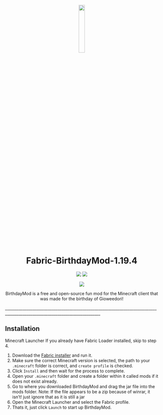 <p align="center"><img src="https://github.com/frozesentic/Fabric-BirthdayMod-1.19.4/assets/99868523/521ae0d7-2a29-4bb2-b83b-877b4f89e471" width=20% height=20%>
</p>
<h1 align="center"> Fabric-BirthdayMod-1.19.4</h1>

<p align="center"><img src="https://img.shields.io/badge/game%20vesion-1.19.4-brightgreen"</p> <img src="https://img.shields.io/badge/lincense-CC0--1.0-yellow"</p> <p align="center"><img src="https://img.shields.io/badge/loader-Fabric-red"
</p>

<p align="center">BirthdayMod is a free and open-source fun mod for the Minecraft client that was made for the birthday of Gioweedori!</p>
_______________________________________________________________________________________________________________________________

## Installation
Minecraft Launcher
If you already have Fabric Loader installed, skip to step 4.

1. Download the [Fabric installer](https://fabricmc.net/use/installer/) and run it.
2. Make sure the correct Minecraft version is selected, the path to your `.minecraft` folder is correct, and `create profile` is checked.
3. Click `Install` and then wait for the process to complete.
4. Open your `.minecraft` folder and create a folder within it called mods if it does not exist already.
5. Go to where you downloaded BirthdayMod and drag the jar file into the mods folder.
   Note: If the file appears to be a zip because of winrar, it isn’t! just ignore that as it is still a jar
6. Open the Minecraft Launcher and select the Fabric profile.
7. Thats it, just click `Launch` to start up BirthdayMod.
